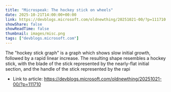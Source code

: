 ```yaml
---
title: "Microspeak: The hockey stick on wheels"
date: 2025-10-21T14:00:00+00:00
link: https://devblogs.microsoft.com/oldnewthing/20251021-00/?p=111710
showShare: false
showReadTime: false
thumbnail: images/misc.png
tags: ["devblogs.microsoft.com"]
---
```

The "hockey stick graph" is a graph which shows slow initial growth, followed by a rapid linear increase. The resulting shape resembles a hockey stick, with the blade of the stick represented by the nearly-flat initial section, and the handle of the stick represented by the rapi

- Link to article: https://devblogs.microsoft.com/oldnewthing/20251021-00/?p=111710